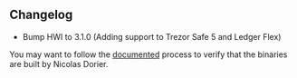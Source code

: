 ## Changelog

* Bump HWI to 3.1.0 (Adding support to Trezor Safe 5 and Ledger Flex)

You may want to follow the [documented](https://github.com/btcpayserver/BTCPayServer.Vault/blob/master/docs/HowToVerify.md) process to verify that the binaries are built by Nicolas Dorier.
